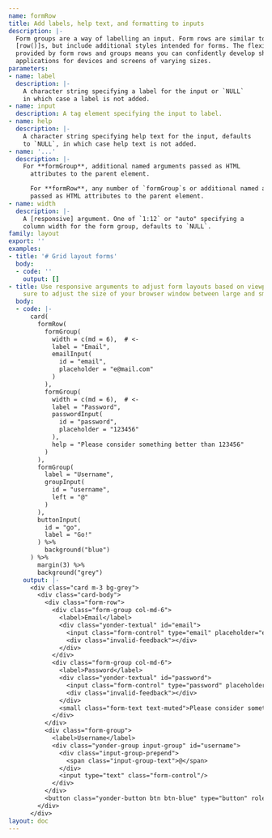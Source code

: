 ```yaml
---
name: formRow
title: Add labels, help text, and formatting to inputs
description: |-
  Form groups are a way of labelling an input. Form rows are similar to
  [row()]s, but include additional styles intended for forms. The flexibility
  provided by form rows and groups means you can confidently develop shiny
  applications for devices and screens of varying sizes.
parameters:
- name: label
  description: |-
    A character string specifying a label for the input or `NULL`
    in which case a label is not added.
- name: input
  description: A tag element specifying the input to label.
- name: help
  description: |-
    A character string specifying help text for the input, defaults
    to `NULL`, in which case help text is not added.
- name: '...'
  description: |-
    For **formGroup**, additional named arguments passed as HTML
      attributes to the parent element.

      For **formRow**, any number of `formGroup`s or additional named arguments
      passed as HTML attributes to the parent element.
- name: width
  description: |-
    A [responsive] argument. One of `1:12` or "auto" specifying a
    column width for the form group, defaults to `NULL`.
family: layout
export: ''
examples:
- title: '# Grid layout forms'
  body:
  - code: ''
    output: []
- title: Use responsive arguments to adjust form layouts based on viewport size. Be
    sure to adjust the size of your browser window between large and small.
  body:
  - code: |-
      card(
        formRow(
          formGroup(
            width = c(md = 6),  # <-
            label = "Email",
            emailInput(
              id = "email",
              placeholder = "e@mail.com"
            )
          ),
          formGroup(
            width = c(md = 6),  # <-
            label = "Password",
            passwordInput(
              id = "password",
              placeholder = "123456"
            ),
            help = "Please consider something better than 123456"
          )
        ),
        formGroup(
          label = "Username",
          groupInput(
            id = "username",
            left = "@"
          )
        ),
        buttonInput(
          id = "go",
          label = "Go!"
        ) %>%
          background("blue")
      ) %>%
        margin(3) %>%
        background("grey")
    output: |-
      <div class="card m-3 bg-grey">
        <div class="card-body">
          <div class="form-row">
            <div class="form-group col-md-6">
              <label>Email</label>
              <div class="yonder-textual" id="email">
                <input class="form-control" type="email" placeholder="e@mail.com"/>
                <div class="invalid-feedback"></div>
              </div>
            </div>
            <div class="form-group col-md-6">
              <label>Password</label>
              <div class="yonder-textual" id="password">
                <input class="form-control" type="password" placeholder="123456"/>
                <div class="invalid-feedback"></div>
              </div>
              <small class="form-text text-muted">Please consider something better than 123456</small>
            </div>
          </div>
          <div class="form-group">
            <label>Username</label>
            <div class="yonder-group input-group" id="username">
              <div class="input-group-prepend">
                <span class="input-group-text">@</span>
              </div>
              <input type="text" class="form-control"/>
            </div>
          </div>
          <button class="yonder-button btn btn-blue" type="button" role="button" id="go">Go!</button>
        </div>
      </div>
layout: doc
---
```

